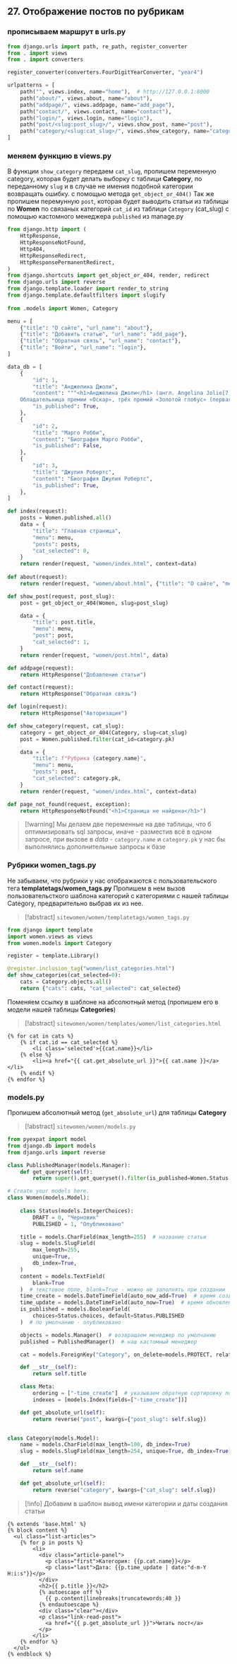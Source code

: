 ## 27. Отображение постов по рубрикам
### прописываем маршрут в urls.py
```python
from django.urls import path, re_path, register_converter
from . import views
from . import converters

register_converter(converters.FourDigitYearConverter, "year4")

urlpatterns = [
    path("", views.index, name="home"),  # http://127.0.0.1:8000
    path("about/", views.about, name="about"),
    path("addpage/", views.addpage, name="add_page"),
    path("contact/", views.contact, name="contact"),
    path("login/", views.login, name="login"),
    path("post/<slug:post_slug>/", views.show_post, name="post"),
    path("category/<slug:cat_slug>/", views.show_category, name="category"), # тут
]
```
### меняем функцию в views.py
В функции `show_category`  передаем `cat_slug`, пропишем переменную category, которая будет делать выборку с таблици **Category**, по переданному  `slug` и в случае не имения подобной категории возвращать ошибку. с помощью метода `get_object_or_404()`
Так же  пропишем перемунную `post`, которая будет выводить статьи из таблицы по  **Women** по связаных категорий `cat_id` из таблици `Category` (cat_slug) с помощью кастомного менеджера `published` из manage.py

```python
from django.http import (
    HttpResponse,
    HttpResponseNotFound,
    Http404,
    HttpResponseRedirect,
    HttpResponsePermanentRedirect,
)
from django.shortcuts import get_object_or_404, render, redirect
from django.urls import reverse
from django.template.loader import render_to_string
from django.template.defaultfilters import slugify
  
from .models import Women, Category

menu = [
    {"title": "О сайте", "url_name": "about"},
    {"title": "Добавить статью", "url_name": "add_page"},
    {"title": "Обратная связь", "url_name": "contact"},
    {"title": "Войти", "url_name": "login"},
]

data_db = [
    {
        "id": 1,
        "title": "Анджелина Джоли",
        "content": """<h1>Анджелина Джоли</h1> (англ. Angelina Jolie[7], при рождении Войт (англ. Voight), ранее Джоли Питт (англ. Jolie Pitt); род. 4 июня 1975, Лос-Анджелес, Калифорния, США) — американская актриса кино, телевидения и озвучивания, кинорежиссёр, сценаристка, продюсер, фотомодель, посол доброй воли ООН.
    Обладательница премии «Оскар», трёх премий «Золотой глобус» (первая актриса в истории, три года подряд выигравшая премию) и двух «Премий Гильдии киноактёров США».""",
        "is_published": True,
    },
    {
        "id": 2,
        "title": "Марго Робби",
        "content": "Биография Марго Робби",
        "is_published": False,
    },
    {
        "id": 3,
        "title": "Джулия Робертс",
        "content": "Биография Джулия Робертс",
        "is_published": True,
    },
]

def index(request):
    posts = Women.published.all()
    data = {
        "title": "Главная страница",
        "menu": menu,
        "posts": posts,
        "cat_selected": 0,
    }
    return render(request, "women/index.html", context=data)
  
def about(request):
    return render(request, "women/about.html", {"title": "О сайте", "menu": menu})

def show_post(request, post_slug):
    post = get_object_or_404(Women, slug=post_slug)

    data = {
        "title": post.title,
        "menu": menu,
        "post": post,
        "cat_selected": 1,
    }
    return render(request, "women/post.html", data)

def addpage(request):
    return HttpResponse("Добавление статьи")

def contact(request):
    return HttpResponse("Обратная связь")

def login(request):
    return HttpResponse("Авторизация")

def show_category(request, cat_slug):
    category = get_object_or_404(Category, slug=cat_slug)
    post = Women.published.filter(cat_id=category.pk)

    data = {
        "title": f"Рубрика {category.name}",
        "menu": menu,
        "posts": post,
        "cat_selected": category.pk,
    }
    return render(request, "women/index.html", context=data)

def page_not_found(request, exception):
    return HttpResponseNotFound("<h1>Страница не найдена</h1>")
```
> [!warning] Мы делаем две переменные на две таблицы, что б оптимизировать sql запросы, иначе - разместив всё в одном запросе, при вызове в *data* - `category.name` и `category.pk` у нас бы выполнялись дополнительные запросы к базе
### Рубрики women_tags.py
Не забываем, что рубрики у нас отображаются с пользовательского тега **templatetags/women_tags.py**
Пропишем в нем вызов пользовательсткого шаблона категорий с категориями с нашей таблицы Category, предварительно выбрав их из нее.
> [!abstract] `sitewomen/women/templatetags/women_tags.py`
```python
from django import template
import women.views as views
from women.models import Category

register = template.Library()

@register.inclusion_tag("women/list_categories.html")
def show_categories(cat_selected=0):
    cats = Category.objects.all()
    return {"cats": cats, "cat_selected": cat_selected}
```
Поменяем ссылку в шаблоне на абсолютный метод (пропишем его в модели нашей таблицы **Categories**)
> [!abstract] `sitewomen/women/templates/women/list_categories.html`
```django
{% for cat in cats %}
    {% if cat.id == cat_selected %}
        <li class='selected'>{{cat.name}}</li>
    {% else %}
        <li><a href="{{ cat.get_absolute_url }}">{{ cat.name }}</a></li>
    {% endif %}
{% endfor %}
```
### models.py
Пропишем абсолютный метод (`get_absolute_url`) для таблицы **Category**
> [!abstract] `sitewomen/women/models.py`
```python
from pyexpat import model
from django.db import models
from django.urls import reverse

class PublishedManager(models.Manager):
    def get_queryset(self):
        return super().get_queryset().filter(is_published=Women.Status.PUBLISHED)

# Create your models here.
class Women(models.Model):
    
    class Status(models.IntegerChoices):
        DRAFT = 0, "Черновик"
        PUBLISHED = 1, "Опубликовано"

    title = models.CharField(max_length=255)  # название статьи
    slug = models.SlugField(
        max_length=255,
        unique=True,
        db_index=True,
    )
    content = models.TextField(
        blank=True
    )  # текстовое поле, blank=True - можно не заполнять при создании
    time_create = models.DateTimeField(auto_now_add=True)  # время создания
    time_update = models.DateTimeField(auto_now=True)  # время обновления
    is_published = models.BooleanField(
        choices=Status.choices, default=Status.PUBLISHED
    )  # по умолчанию - опубликовано

    objects = models.Manager()  # возвращаем менеджер по умолчанию
    published = PublishedManager()  # наш кастомный менеджер

    cat = models.ForeignKey("Category", on_delete=models.PROTECT, related_name="posts")

    def __str__(self):
        return self.title

    class Meta:
        ordering = ["-time_create"]  # указываем обратную сортировку по времени создания
        indexes = [models.Index(fields=["-time_create"])]

    def get_absolute_url(self):
        return reverse("post", kwargs={"post_slug": self.slug})


class Category(models.Model):
    name = models.CharField(max_length=100, db_index=True)
    slug = models.SlugField(max_length=254, unique=True, db_index=True)

    def __str__(self):
        return self.name

    def get_absolute_url(self):
        return reverse("category", kwargs={"cat_slug": self.slug})
```
> [!info]  Добавим в шаблон вывод  имени категории и даты создания статьи
```django
{% extends 'base.html' %}
{% block content %}
  <ul class="list-articles">
    {% for p in posts %}
        <li>
          <div class="article-panel">
            <p class="first">Категория: {{p.cat.name}}</p>
            <p class="last">Дата: {{p.time_update | date:"d-m-Y H:i:s"}}</p>
          </div>
          <h2>{{ p.title }}</h2>
          {% autoescape off %}
            {{ p.content|linebreaks|truncatewords:40 }}
          {% endautoescape %}
          <div class="clear"></div>
          <p class="link-read-post">
            <a href="{{ p.get_absolute_url }}">Читать пост</a>
          </p>
        </li>
    {% endfor %}
  </ul>
{% endblock %}
```

